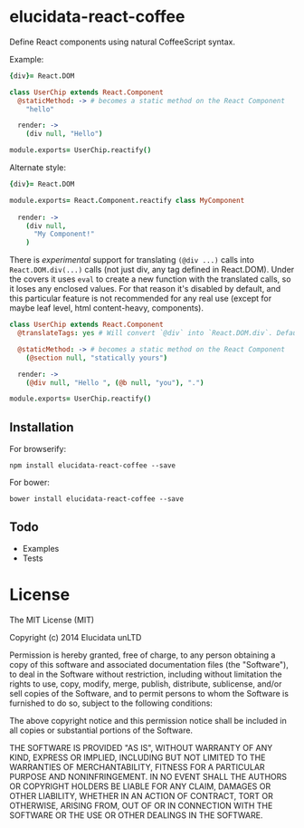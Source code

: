 # elucidata-react-coffee

Define React components using natural CoffeeScript syntax.

Example:

```coffeescript
{div}= React.DOM

class UserChip extends React.Component
  @staticMethod: -> # becomes a static method on the React Component
    "hello"

  render: ->
    (div null, "Hello")

module.exports= UserChip.reactify()
```

Alternate style:

```coffeescript
{div}= React.DOM

module.exports= React.Component.reactify class MyComponent
  
  render: ->
    (div null,
      "My Component!"
    )
```

There is *experimental* support for translating `(@div ...)` calls into `React.DOM.div(...)` calls (not just div, any tag defined in React.DOM). Under the covers it uses `eval` to create a new function with the translated calls, so it loses any enclosed values. For that reason it's disabled by default, and this particular feature is not recommended for any real use (except for maybe leaf level, html content-heavy, components).

```coffeescript
class UserChip extends React.Component
  @translateTags: yes # Will convert `@div` into `React.DOM.div`. Default: no

  @staticMethod: -> # becomes a static method on the React Component
    (@section null, "statically yours")

  render: ->
    (@div null, "Hello ", (@b null, "you"), ".")

module.exports= UserChip.reactify()
```


## Installation

For browserify:

    npm install elucidata-react-coffee --save

For bower:

    bower install elucidata-react-coffee --save


## Todo

- Examples
- Tests


# License

The MIT License (MIT)

Copyright (c) 2014 Elucidata unLTD

Permission is hereby granted, free of charge, to any person obtaining a copy
of this software and associated documentation files (the "Software"), to deal
in the Software without restriction, including without limitation the rights
to use, copy, modify, merge, publish, distribute, sublicense, and/or sell
copies of the Software, and to permit persons to whom the Software is
furnished to do so, subject to the following conditions:

The above copyright notice and this permission notice shall be included in all
copies or substantial portions of the Software.

THE SOFTWARE IS PROVIDED "AS IS", WITHOUT WARRANTY OF ANY KIND, EXPRESS OR
IMPLIED, INCLUDING BUT NOT LIMITED TO THE WARRANTIES OF MERCHANTABILITY,
FITNESS FOR A PARTICULAR PURPOSE AND NONINFRINGEMENT. IN NO EVENT SHALL THE
AUTHORS OR COPYRIGHT HOLDERS BE LIABLE FOR ANY CLAIM, DAMAGES OR OTHER
LIABILITY, WHETHER IN AN ACTION OF CONTRACT, TORT OR OTHERWISE, ARISING FROM,
OUT OF OR IN CONNECTION WITH THE SOFTWARE OR THE USE OR OTHER DEALINGS IN THE
SOFTWARE.